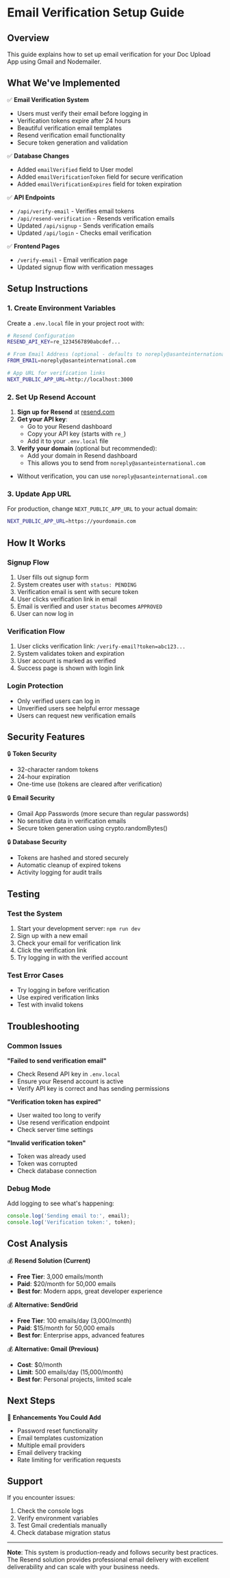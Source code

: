 # Email Verification Setup Guide

## Overview
This guide explains how to set up email verification for your Doc Upload App using Gmail and Nodemailer.

## What We've Implemented

✅ **Email Verification System**
- Users must verify their email before logging in
- Verification tokens expire after 24 hours
- Beautiful verification email templates
- Resend verification email functionality
- Secure token generation and validation

✅ **Database Changes**
- Added `emailVerified` field to User model
- Added `emailVerificationToken` field for secure verification
- Added `emailVerificationExpires` field for token expiration

✅ **API Endpoints**
- `/api/verify-email` - Verifies email tokens
- `/api/resend-verification` - Resends verification emails
- Updated `/api/signup` - Sends verification emails
- Updated `/api/login` - Checks email verification

✅ **Frontend Pages**
- `/verify-email` - Email verification page
- Updated signup flow with verification messages

## Setup Instructions

### 1. Create Environment Variables
Create a `.env.local` file in your project root with:

```bash
# Resend Configuration
RESEND_API_KEY=re_1234567890abcdef...

# From Email Address (optional - defaults to noreply@asanteinternational.com)
FROM_EMAIL=noreply@asanteinternational.com

# App URL for verification links
NEXT_PUBLIC_APP_URL=http://localhost:3000
```

### 2. Set Up Resend Account

1. **Sign up for Resend** at [resend.com](https://resend.com)
2. **Get your API key**:
   - Go to your Resend dashboard
   - Copy your API key (starts with `re_`)
   - Add it to your `.env.local` file
3. **Verify your domain** (optional but recommended):
   - Add your domain in Resend dashboard
   - This allows you to send from `noreply@asanteinternational.com`
- Without verification, you can use `noreply@asanteinternational.com`

### 3. Update App URL
For production, change `NEXT_PUBLIC_APP_URL` to your actual domain:
```bash
NEXT_PUBLIC_APP_URL=https://yourdomain.com
```

## How It Works

### Signup Flow
1. User fills out signup form
2. System creates user with `status: PENDING`
3. Verification email is sent with secure token
4. User clicks verification link in email
5. Email is verified and user `status` becomes `APPROVED`
6. User can now log in

### Verification Flow
1. User clicks verification link: `/verify-email?token=abc123...`
2. System validates token and expiration
3. User account is marked as verified
4. Success page is shown with login link

### Login Protection
- Only verified users can log in
- Unverified users see helpful error message
- Users can request new verification emails

## Security Features

🔒 **Token Security**
- 32-character random tokens
- 24-hour expiration
- One-time use (tokens are cleared after verification)

🔒 **Email Security**
- Gmail App Passwords (more secure than regular passwords)
- No sensitive data in verification emails
- Secure token generation using crypto.randomBytes()

🔒 **Database Security**
- Tokens are hashed and stored securely
- Automatic cleanup of expired tokens
- Activity logging for audit trails

## Testing

### Test the System
1. Start your development server: `npm run dev`
2. Sign up with a new email
3. Check your email for verification link
4. Click the verification link
5. Try logging in with the verified account

### Test Error Cases
- Try logging in before verification
- Use expired verification links
- Test with invalid tokens

## Troubleshooting

### Common Issues

**"Failed to send verification email"**
- Check Resend API key in `.env.local`
- Ensure your Resend account is active
- Verify API key is correct and has sending permissions

**"Verification token has expired"**
- User waited too long to verify
- Use resend verification endpoint
- Check server time settings

**"Invalid verification token"**
- Token was already used
- Token was corrupted
- Check database connection

### Debug Mode
Add logging to see what's happening:
```typescript
console.log('Sending email to:', email);
console.log('Verification token:', token);
```

## Cost Analysis

💰 **Resend Solution (Current)**
- **Free Tier**: 3,000 emails/month
- **Paid**: $20/month for 50,000 emails
- **Best for**: Modern apps, great developer experience

💰 **Alternative: SendGrid**
- **Free Tier**: 100 emails/day (3,000/month)
- **Paid**: $15/month for 50,000 emails
- **Best for**: Enterprise apps, advanced features

💰 **Alternative: Gmail (Previous)**
- **Cost**: $0/month
- **Limit**: 500 emails/day (15,000/month)
- **Best for**: Personal projects, limited scale

## Next Steps

🚀 **Enhancements You Could Add**
- Password reset functionality
- Email templates customization
- Multiple email providers
- Email delivery tracking
- Rate limiting for verification requests

## Support

If you encounter issues:
1. Check the console logs
2. Verify environment variables
3. Test Gmail credentials manually
4. Check database migration status

---

**Note**: This system is production-ready and follows security best practices. The Resend solution provides professional email delivery with excellent deliverability and can scale with your business needs.
